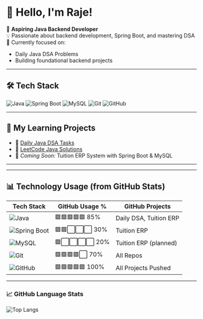 # 👋 Hello, I'm Raje!

🎯 **Aspiring Java Backend Developer**  
💡 Passionate about backend development, Spring Boot, and mastering DSA  
🚀 Currently focused on:  
- Daily Java DSA Problems  
- Building foundational backend projects  

---

## 🛠️ Tech Stack

![Java](https://img.shields.io/badge/Java-ED8B00?style=for-the-badge&logo=openjdk&logoColor=white)
![Spring Boot](https://img.shields.io/badge/Spring%20Boot-6DB33F?style=for-the-badge&logo=spring-boot&logoColor=white)
![MySQL](https://img.shields.io/badge/MySQL-005C84?style=for-the-badge&logo=mysql&logoColor=white)
![Git](https://img.shields.io/badge/Git-F05032?style=for-the-badge&logo=git&logoColor=white)
![GitHub](https://img.shields.io/badge/GitHub-181717?style=for-the-badge&logo=github&logoColor=white)

---

## 📂 My Learning Projects

- 📘 [Daily Java DSA Tasks](https://github.com/Raje2433/Daily-Java-Tasks)
- 📘 [LeetCode Java Solutions](https://github.com/Raje2433/Daily-Java-Tasks) <!-- You can split this into a separate repo later -->
- 📙 *Coming Soon:* Tuition ERP System with Spring Boot & MySQL

---

---

## 📊 Technology Usage (from GitHub Stats)

| Tech Stack     | GitHub Usage % | GitHub Projects |
|----------------|----------------|------------------|
| ![Java](https://img.shields.io/badge/Java-ED8B00?style=flat-square&logo=openjdk&logoColor=white) | 🟩🟩🟩🟩🟩 85% | Daily DSA, Tuition ERP |
| ![Spring Boot](https://img.shields.io/badge/Spring%20Boot-6DB33F?style=flat-square&logo=spring-boot&logoColor=white) | 🟩🟩⬜⬜⬜ 30% | Tuition ERP |
| ![MySQL](https://img.shields.io/badge/MySQL-005C84?style=flat-square&logo=mysql&logoColor=white) | 🟩⬜⬜⬜⬜ 20% | Tuition ERP (planned) |
| ![Git](https://img.shields.io/badge/Git-F05032?style=flat-square&logo=git&logoColor=white) | 🟩🟩🟩🟩⬜ 70% | All Repos |
| ![GitHub](https://img.shields.io/badge/GitHub-181717?style=flat-square&logo=github&logoColor=white) | 🟩🟩🟩🟩🟩 100% | All Projects Pushed |

---

### 📈 GitHub Language Stats

![Top Langs](https://github-readme-stats.vercel.app/api/top-langs/?username=Raje2433&layout=compact&theme=radical)

